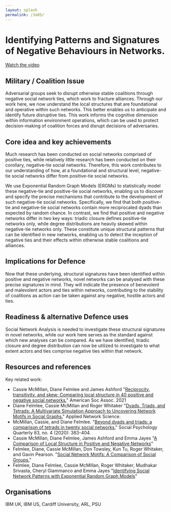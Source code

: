 ```yaml
---
layout: splash
permalink: /3a05/
---
```


# Identifying Patterns and Signatures of Negative Behaviours in Networks.
[Watch the video](https://ibm.box.com/v/Showcase-3a05-video)

## Military / Coalition Issue
Adversarial groups seek to disrupt otherwise stable coalitions through negative social network ties, which work to
fracture alliances. Through our work here, we now understand the local structures that are foundational and operative
within such networks. This better enables us to anticipate and identify future disruptive ties. This work informs the
cognitive dimension within information environment operations, which can be used to protect decision-making of
coalition forces and disrupt decisions of adversaries.

## Core idea and key achievements
Much research has been conducted on social networks comprised of positive ties, while relatively little research has
been conducted on their corollary, negative-tie social networks. Therefore, this work contributes to our understanding
of how, at a foundational and structural level, negative-tie social networks differ from positive-tie social networks.

We use Exponential Random Graph Models (ERGMs) to statistically model these negative-tie and positive-tie social
networks, enabling us to discover and specify the precise mechanisms that contribute to the development of such
negative-tie social networks. Specifically, we find that both positive-tie and negative-tie social networks contain
more reciprocated dyads than expected by random chance. In contrast, we find that positive and negative networks
differ in two key ways: triadic closure defines positive-tie networks only, while degree distributions are heavily
skewed within negative-tie networks only. These constitute unique structural patterns that can be identified in new
networks, enabling us to detect the inception of negative ties and their effects within otherwise stable coalitions
and alliances.

## Implications for Defence
Now that these underlying, structural signatures have been identified within positive and negative networks, novel
networks can be analysed with these precise signatures in mind. They will indicate the presence of benevolent and
malevolent actors and ties within networks, contributing to the stability of coalitions as action can be taken against
any negative, hostile actors and ties.

## Readiness & alternative Defence uses
Social Network Analysis is needed to investigate these structural signatures in novel networks, while our work here
serves as the standard against which new analyses can be compared. As we have identified, triadic closure and degree
distribution can now be utilized to investigate to what extent actors and ties comprise negative ties within that
network.

## Resources and references
Key related work: 
* Cassie McMillan, Diane Felmlee and James Ashford
  "[Reciprocity, transitivity, and skew: Comparing local structure in 40 positive and negative social networks.](/doc-7008/)"
  American Soc Assoc. 2021
* Diane Felmlee, Cassie McMillan and Roger Whitaker
  "[Dyads, Triads, and Tetrads: A Multivariate Simulation Approach to Uncovering Network Motifs in Social Graphs.](/doc-7009/)"
  Applied Network Science.
* McMillan, Cassie, and Diane Felmlee.
  "[Beyond dyads and triads: a comparison of tetrads in twenty social networks.](/doc-5976/)"
  Social Psychology Quarterly 83, no. 4 (2020): 383-404.
* Cassie McMillan, Diane Felmlee, James Ashford and Emma Jayes
  "[A Comparison of Local Structure in Positive and Negative Networks](/doc-7010/)"
* Felmlee, Diane, Cassie McMillan, Don Towsley, Kun Tu, Roger Whitaker, and Gavin Pearson.
  "[Social Network Motifs: A Comparison of Social Groups.](/doc-4703/)"
* Felmlee, Diane Felmlee, Cassie McMillan, Roger Whitaker, Mudhakar Srivasta, Cheryl Giammanco and Emma Jayes 
  "[Identifying Social Network Patterns with Exponential Random Graph Models](/doc-7011/)"

## Organisations
IBM UK, IBM US, Cardiff University, ARL, PSU
